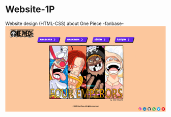 # Website-1P
Website design (HTML-CSS) about One Piece -fanbase-
![image](https://github.com/Tryx3N/Website-1P/blob/master/pictures/index.png)


